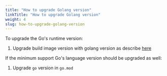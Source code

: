 ```yaml
---
title: "How to upgrade Golang version"
linkTitle: "How to upgrade Golang version"
weight: 4
slug: how-to-upgrade-golang-version
---
```


To upgrade the Go's runtime version:

1. Upgrade build image version with golang version as describe [here](./how-to-update-the-build-image.md)

If the minimum support Go's language version should be upgraded as well:

1. Upgrade `go` version in `go.mod`
